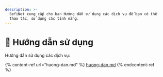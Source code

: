 ```yaml
---
description: >-
  SefiNet cung cấp cho bạn Hướng dẫn sử dụng các dịch vụ để bạn có thể dễ dàng
  thao tác, sử dụng các tính năng.
---
```


# 📙 Hướng dẫn sử dụng

Hướng dẫn sử dụng các dịch vụ:

{% content-ref url="huong-dan.md" %}
[huong-dan.md](huong-dan.md)
{% endcontent-ref %}




